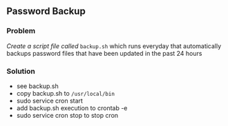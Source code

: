 ## Password Backup

### Problem
*Create a script file called* `backup.sh` which runs everyday that automatically backups password files that have been updated in the past 24 hours


### Solution

- see backup.sh
- copy backup.sh to `/usr/local/bin`
- sudo service cron start
- add backup.sh execution to crontab -e
- sudo service cron stop to stop cron
